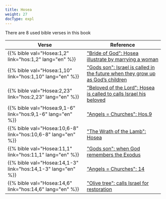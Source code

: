 ```yaml
---
title: Hosea
weight: 27
docType: expl
---
```


There are 8 used bible verses in this book

| Verse | Reference |
|-------|-----------|
| {{% bible val="Hosea:1,2" link="hos:1,2" lang="en" %}} | ["Bride of God": Hosea illustrate by marrying a woman](/expl/../expl/background/israel/the-church-is-part-of-israel#9c2e) |
| {{% bible val="Hosea:1,10" link="hos:1,10" lang="en" %}} | ["Gods son": Israel is called in the future when they grow up as God’s children](/expl/../expl/background/israel/the-church-is-part-of-israel#639c) |
| {{% bible val="Hosea:2,23" link="hos:2,23" lang="en" %}} | ["Beloved of the Lord": Hosea is called to calls Israel his beloved](/expl/../expl/background/israel/the-church-is-part-of-israel#3d64) |
| {{% bible val="Hosea:9,1-6" link="hos:9,1-6" lang="en" %}} | ["Angels = Churches": Hos.9](/expl/../expl/content/letters/the-angel-of-the-churches#8ab4) |
| {{% bible val="Hosea:10,6-8" link="hos:10,6-8" lang="en" %}} | ["The Wrath of the Lamb": Hosea](/expl/../expl/content/seals/the-wrath-of-the-lamb#ddd6) |
| {{% bible val="Hosea:11,1" link="hos:11,1" lang="en" %}} | ["Gods son": when God remembers the Exodus](/expl/../expl/background/israel/the-church-is-part-of-israel#639c) |
| {{% bible val="Hosea:14,1-3" link="hos:14,1-3" lang="en" %}} | ["Angels = Churches": 14](/expl/../expl/content/letters/the-angel-of-the-churches#8ab4) |
| {{% bible val="Hosea:14,6" link="hos:14,6" lang="en" %}} | ["Olive tree": calls Israel for restoration](/expl/../expl/background/israel/the-church-is-part-of-israel#e179) |
